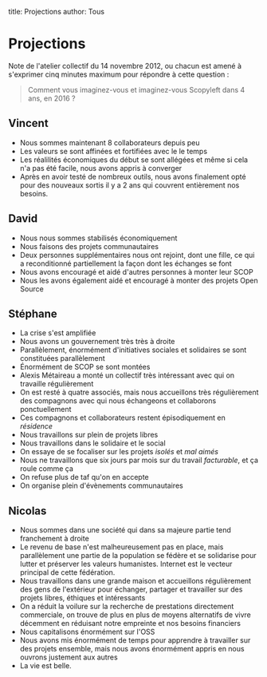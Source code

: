 title: Projections
author: Tous

# Projections

Note de l'atelier collectif du 14 novembre 2012, ou chacun est amené à s'exprimer cinq minutes maximum pour répondre à cette question :

> Comment vous imaginez-vous et imaginez-vous Scopyleft dans 4 ans, en 2016 ?

## Vincent

- Nous sommes maintenant 8 collaborateurs depuis peu
- Les valeurs se sont affinées et fortifiées avec le le temps
- Les réalilités économiques du début se sont allégées et même si cela n'a pas été facile, nous avons appris à converger
- Après en avoir testé de nombreux outils, nous avons finalement opté pour des nouveaux sortis il y a 2 ans qui couvrent entièrement nos besoins.

## David

- Nous nous sommes stabilisés économiquement
- Nous faisons des projets communautaires
- Deux personnes supplémentaires nous ont rejoint, dont une fille, ce qui a reconditionné partiellement la façon dont les échanges se font
- Nous avons encouragé et aidé d'autres personnes à monter leur SCOP
- Nous les avons également aidé et encouragé à monter des projets Open Source

## Stéphane

- La crise s'est amplifiée
- Nous avons un gouvernement très très à droite
- Parallèlement, énormément d'initiatives sociales et solidaires se sont constituées parallèlement
- Énormément de SCOP se sont montées
- Alexis Métaireau a monté un collectif très intéressant avec qui on travaille régulièrement
- On est resté à quatre associés, mais nous accueillons très régulièrement des compagnons avec qui nous échangeons et collaborons ponctuellement
- Ces compagnons et collaborateurs restent épisodiquement en *résidence*
- Nous travaillons sur plein de projets libres
- Nous travaillons dans le solidaire et le social
- On essaye de se focaliser sur les projets *isolés* et *mal aimés*
- Nous ne travaillons que six jours par mois sur du travail *facturable*, et ça roule comme ça
- On refuse plus de taf qu'on en accepte
- On organise plein d'évènements communautaires

## Nicolas

- Nous sommes dans une société qui dans sa majeure partie tend franchement à droite
- Le revenu de base n'est malheureusement pas en place, mais parallèlement une partie de la population se fédère et se solidarise pour lutter et préserver les valeurs humanistes. Internet est le vecteur principal de cette fédération.
- Nous travaillons dans une grande maison et accueillons régulièrement des gens de l'extérieur pour échanger, partager et travailler sur des projets libres, éthiques et intéressants
- On a réduit la voilure sur la recherche de prestations directement commerciale, on trouve de plus en plus de moyens alternatifs de vivre décemment en réduisant notre empreinte et nos besoins financiers
- Nous capitalisons énormément sur l'OSS
- Nous avons mis énormément de temps pour apprendre à travailler sur des projets ensemble, mais nous avons énormément appris en nous ouvrons justement aux autres
- La vie est belle.
